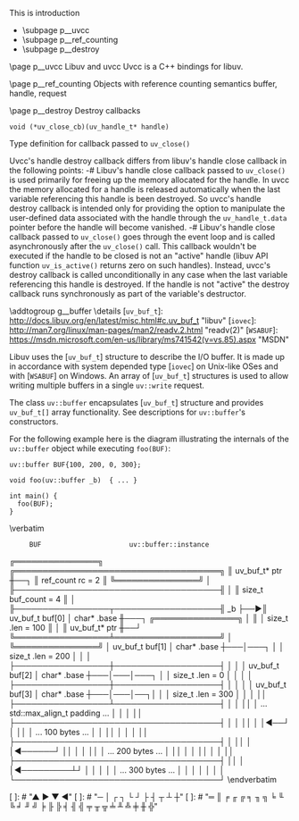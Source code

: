 This is introduction
* \\subpage p__uvcc
* \\subpage p__ref_counting
* \\subpage p__destroy

\page p__uvcc Libuv and uvcc
Uvcc is a C++ bindings for libuv.

\page p__ref_counting Objects with reference counting semantics
buffer, handle, request

[libcxx]: http://www.libcxx.org "libcxx" 


\page p__destroy Destroy callbacks

```
void (*uv_close_cb)(uv_handle_t* handle)
```
Type definition for callback passed to `uv_close()`

Uvcc's handle destroy callback differs from libuv's handle close callback in the following points:
-# Libuv's handle close callback passed to `uv_close()` is used primarily for freeing up the memory allocated for the handle.
   In uvcc the memory allocated for a handle is released automatically when the last variable referencing this handle is been destroyed.
   So uvcc's handle destroy callback is intended only for providing the option to manipulate the
   user-defined data associated with the handle through the `uv_handle_t.data` pointer before the handle will become vanished.
-# Libuv's handle close callback passed to `uv_close()` goes through the event loop and is called asynchronously after the `uv_close()` call.
   This callback wouldn't be executed if the handle to be closed is not an "active" handle
   (libuv API function `uv_is_active()` returns zero on such handles). Instead, uvcc's destroy callback is called unconditionally in any case
   when the last variable referencing this handle is destroyed. If the handle is not "active" the destroy callback runs synchronously
   as part of the variable's destructor.


\addtogroup g__buffer
\details
[`uv_buf_t`]: http://docs.libuv.org/en/latest/misc.html#c.uv_buf_t "libuv"
[`iovec`]: http://man7.org/linux/man-pages/man2/readv.2.html "readv(2)"
[`WSABUF`]: https://msdn.microsoft.com/en-us/library/ms741542(v=vs.85).aspx "MSDN"

Libuv uses the [`uv_buf_t`] structure to describe the I/O buffer. It is made up in accordance with
system depended type [`iovec`] on Unix-like OSes and with [`WSABUF`] on Windows. An array of
[`uv_buf_t`] structures is used to allow writing multiple buffers in a single `uv::write` request.

The class `uv::buffer` encapsulates [`uv_buf_t`] structure and provides `uv_buf_t[]` array functionality.
See descriptions for `uv::buffer`'s constructors.

For the following example here is the diagram illustrating the internals of the `uv::buffer` object while executing `foo(BUF)`:
```
uv::buffer BUF{100, 200, 0, 300};

void foo(uv::buffer _b)  { ... }

int main() {
  foo(BUF);
}
```
\verbatim

         BUF                      uv::buffer::instance
 ╔═══════════════╗      ╔═════════════════════════════════════╗
 ║ uv_buf_t* ptr ╫──┐   ║ ref_count rc = 2                    ║
 ╚═══════════════╝  │   ╟─────────────────────────────────────╢
                    │   ║ size_t    buf_count = 4             ║
                    │   ╟─────────────────┬───────────────────╢
         _b         ├──►║ uv_buf_t buf[0] │ char*  .base      ╫───┐
 ╔═══════════════╗  │   ║                 │ size_t .len = 100 ║   │
 ║ uv_buf_t* ptr ╫──┘   ╚═════════════════╧═══════════════════╝   │
 ╚═══════════════╝      │ uv_buf_t buf[1] │ char*  .base      ┼───│───┐
                        │                 │ size_t .len = 200 │   │   │
                        ├─────────────────┼───────────────────┤   │   │
                        │ uv_buf_t buf[2] │ char*  .base      ┼───│───│───┐
                        │                 │ size_t .len = 0   │   │   │   │
                        ├─────────────────┼───────────────────┤   │   │   │
                        │ uv_buf_t buf[3] │ char*  .base      ┼───│───│──┐│
                        │                 │ size_t .len = 300 │   │   │  ││
                        ├─────────────────┴───────────────────┤   │   │  ││
                        │ ... std::max_align_t padding ...    │   │   │  ││
                        ├─────────────────────────────────────┤   │   │  ││
                        │                                     │◄──┘   │  ││
                        │ ... 100 bytes ...                   │       │  ││
                        │                                     │       │  ││
                        ├─────────────────────────────────────┤       │  ││
                        │                                     │◄──────┘  ││
                        │                                     │          ││
                        │ ... 200 bytes ...                   │          ││
                        │                                     │          ││
                        │                                     │          ││
                        ├─────────────────────────────────────┤          ││
                        │                                     │◄─────────┴┘
                        │                                     │
                        │                                     │
                        │ ... 300 bytes ...                   │
                        │                                     │
                        │                                     │
                        │                                     │
                        └─────────────────────────────────────┘
\endverbatim                            
                            
[ ]: # "▲ ► ▼ ◄"
[ ]: # "─ │ ┌ ┐ └ ┘ ├ ┤ ┬ ┴ ┼"
[ ]: # "═ ║ ╒ ╓ ╔ ╕ ╖ ╗ ╘ ╙ ╚ ╛ ╜ ╝ ╞ ╟ ╠ ╡ ╢ ╣ ╤ ╥ ╦ ╧ ╨ ╩ ╪ ╫ ╬"


